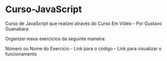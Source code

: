 # Curso-JavaScript
Curso de JavaScript que realizei através do Curso Em Vídeo - Por Gustavo Guanabara

Organizei meus exercícios da seguinte maneira:

Número ou Nome do Exercício - Link para o código - Link para visualizar o funcionamento
